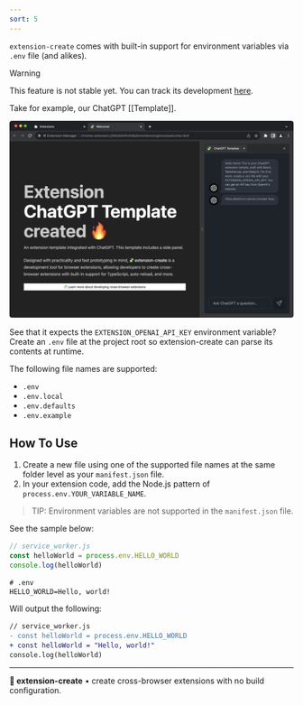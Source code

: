 ```yaml
---
sort: 5
---
```


`extension-create` comes with built-in support for environment variables via `.env` file (and alikes).

> [!warning]
> This feature is not stable yet. You can track its development [here](https://github.com/cezaraugusto/extension-create/issues/40).

Take for example, our ChatGPT [[Template]].

![ChatGPT Extension Template](./assets/chatgpt-template.png)

See that it expects the `EXTENSION_OPENAI_API_KEY` environment variable? Create an `.env` file at the project root so extension-create can parse its contents at runtime.

<!--
print of the message saying the env file was loaded
https://github.com/cezaraugusto/extension-create/issues/41
-->

The following file names are supported:

* `.env`
* `.env.local`
* `.env.defaults`
* `.env.example`

## How To Use

<!-- this needs a demo -->

1. Create a new file using one of the supported file names at the same folder level as your `manifest.json` file.  
2. In your extension code, add the Node.js pattern of `process.env.YOUR_VARIABLE_NAME`. 

> TIP: Environment variables are not supported in the `manifest.json` file.

See the sample below:

```js
// service_worker.js
const helloWorld = process.env.HELLO_WORLD
console.log(helloWorld)
```

```.env
# .env
HELLO_WORLD=Hello, world!

```

Will output the following:

```diff
// service_worker.js
- const helloWorld = process.env.HELLO_WORLD
+ const helloWorld = "Hello, world!"
console.log(helloWorld)
```

<!--
## Environment Variables Available By Default 

Your extension have access to some default environment variables from extension-create.

* `EXTENSION_MODE` - The current mode extension-create is running. e.g. `"development"`
* `EXTENSION_BROWSER` - The name of the current browser being run, e.g. `"edge"`

## Environment Variables Based on Current Environment Mode

## Environment Variables Based on Current Browser Vendor
-->

---

**🧩 extension-create** • create cross-browser extensions with no build configuration.
